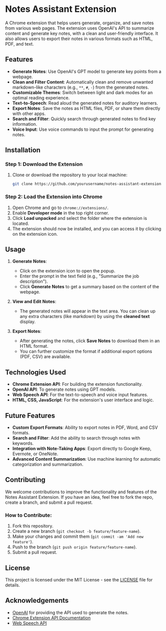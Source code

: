 # Notes Assistant Extension

A Chrome extension that helps users generate, organize, and save notes from various web pages. The extension uses OpenAI's API to summarize content and generate key notes, with a clean and user-friendly interface. It also allows users to export their notes in various formats such as HTML, PDF, and text.

## Features

- **Generate Notes**: Use OpenAI's GPT model to generate key points from a webpage.
- **Clean and Filter Content**: Automatically clean and remove unwanted markdown-like characters (e.g., `**`, `#`, `-`) from the generated notes.
- **Customizable Themes**: Switch between light and dark modes for an optimal reading experience.
- **Text-to-Speech**: Read aloud the generated notes for auditory learners.
- **Export Notes**: Save the notes as HTML files, PDF, or share them directly with other apps.
- **Search and Filter**: Quickly search through generated notes to find key information.
- **Voice Input**: Use voice commands to input the prompt for generating notes.

## Installation

### Step 1: Download the Extension

1. Clone or download the repository to your local machine:
    ```bash
    git clone https://github.com/yourusername/notes-assistant-extension.git
    ```

### Step 2: Load the Extension into Chrome

1. Open Chrome and go to `chrome://extensions/`.
2. Enable **Developer mode** in the top right corner.
3. Click **Load unpacked** and select the folder where the extension is located.
4. The extension should now be installed, and you can access it by clicking on the extension icon.

## Usage

1. **Generate Notes**:
   - Click on the extension icon to open the popup.
   - Enter the prompt in the text field (e.g., "Summarize the job description").
   - Click **Generate Notes** to get a summary based on the content of the webpage.

2. **View and Edit Notes**:
   - The generated notes will appear in the text area. You can clean up any extra characters (like markdown) by using the **cleaned text** display.

3. **Export Notes**:
   - After generating the notes, click **Save Notes** to download them in an HTML format.
   - You can further customize the format if additional export options (PDF, CSV) are available.

## Technologies Used

- **Chrome Extension API**: For building the extension functionality.
- **OpenAI API**: To generate notes using GPT models.
- **Web Speech API**: For the text-to-speech and voice input features.
- **HTML, CSS, JavaScript**: For the extension's user interface and logic.

## Future Features

- **Custom Export Formats**: Ability to export notes in PDF, Word, and CSV formats.
- **Search and Filter**: Add the ability to search through notes with keywords.
- **Integration with Note-Taking Apps**: Export directly to Google Keep, Evernote, or OneNote.
- **Advanced Content Summarization**: Use machine learning for automatic categorization and summarization.

## Contributing

We welcome contributions to improve the functionality and features of the Notes Assistant Extension. If you have an idea, feel free to fork the repo, create a branch, and submit a pull request.

### How to Contribute:

1. Fork this repository.
2. Create a new branch (`git checkout -b feature/feature-name`).
3. Make your changes and commit them (`git commit -am 'Add new feature'`).
4. Push to the branch (`git push origin feature/feature-name`).
5. Submit a pull request.

## License

This project is licensed under the MIT License - see the [LICENSE](LICENSE) file for details.

## Acknowledgements

- [OpenAI](https://openai.com) for providing the API used to generate the notes.
- [Chrome Extension API Documentation](https://developer.chrome.com/docs/extensions/mv3/)
- [Web Speech API](https://developer.mozilla.org/en-US/docs/Web/API/SpeechRecognition)
